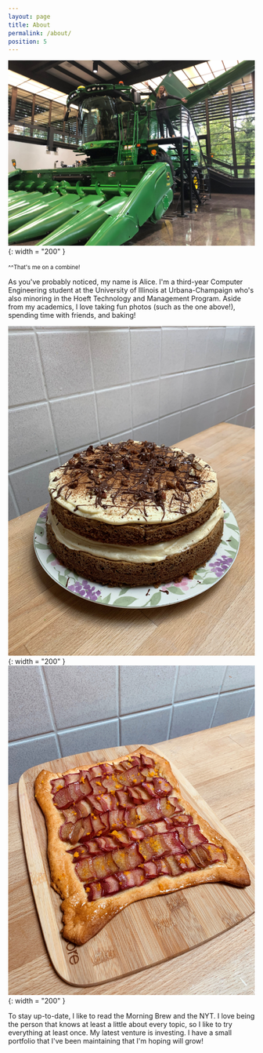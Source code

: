 ```yaml
---
layout: page
title: About
permalink: /about/
position: 5
---
```


![Alice on a combine](/_media/alicewithcombine.jpg){: width = "200" }

<small>^^That's me on a combine!</small>

As you've probably noticed, my name is Alice. I'm a third-year Computer Engineering student at the University of Illinois at Urbana-Champaign who's also minoring in the Hoeft Technology and Management Program. Aside from my academics, I love taking fun photos (such as the one above!), spending time with friends, and baking!

![Carrot cake](/_media/carrotcake.jpg){: width = "200" } ![Rhubarb tart](/_media/rhubarb.jpg){: width = "200" }

To stay up-to-date, I like to read the Morning Brew and the NYT. I love being the person that knows at least a little about every topic, so I like to try everything at least once. My latest venture is investing. I have a small portfolio that I've been maintaining that I'm hoping will grow!